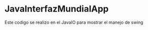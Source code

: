 JavaInterfazMundialApp
======================

Este codigo se realizo en el JavaIO para mostrar el manejo de swing
